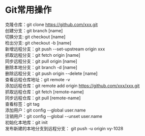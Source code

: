 # Git常用操作
克隆仓库：git clone https://github.com/xxx.git  
创建分支：git branch [name]  
切换分支:  git checkout [name]  
检出分支:  git checkout -b [name]  
新增远程分支：git push --set-upstream origin xxx  
抓取远程分支：git fetch origin [name]  
同步远程分支：git pull origin [name]  
删除本地分支：git branch -d [name]  
删除远程分支：git push origin --delete [name]  
查看远程仓库地址：git remote -v  
添加远程仓库：git remote add origin https://github.com/xxx/xxx.git  
抓取远程仓库：git fetch [remote-name]  
同步远程仓库：git pull [remote-name]  
查看标签：git tag  
添加用户：git config --global user.name  
注销用户：git config --global --unset user.name  
初始化本地库：git init  
发布新建的本地分支到远程分支： git push -u origin vy-1028  
